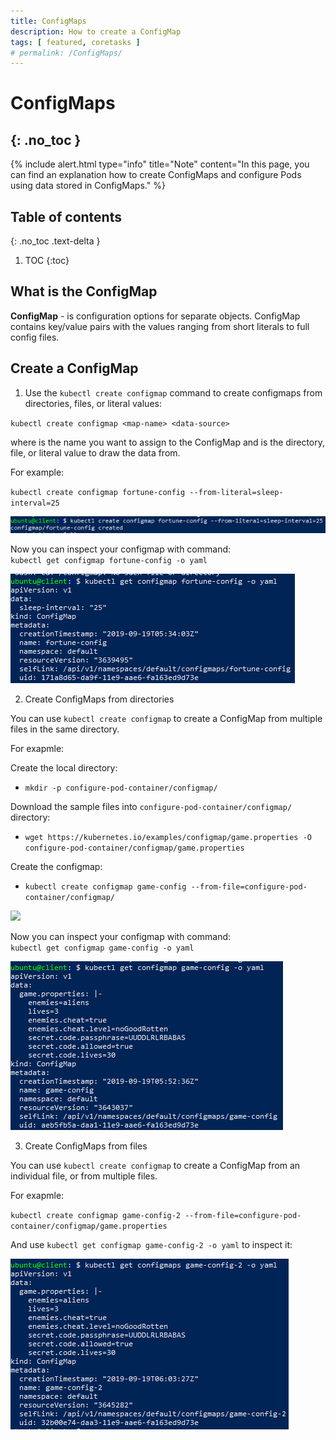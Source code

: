 ```yaml
---
title: ConfigMaps
description: How to create a ConfigMap 
tags: [ featured, coretasks ]
# permalink: /ConfigMaps/
---
```

# ConfigMaps
{: .no_toc }
---

{% include alert.html type="info" title="Note" content="In this page, you can find an explanation how to create ConfigMaps and configure Pods using data stored in ConfigMaps." %} 
 


## Table of contents
{: .no_toc .text-delta }

1. TOC
{:toc}

## What is the ConfigMap 

**ConfigMap** - is configuration options for separate objects. ConfigMap contains key/value pairs with the values ranging from short literals to full config files.


## Create a ConfigMap

1) Use the `kubectl create configmap` command to create configmaps from directories, files, or literal values:

`kubectl create configmap <map-name> <data-source>`

where <map-name> is the name you want to assign to the ConfigMap and <data-source> is the directory, file, or literal value to draw the data from.

For example: 

`kubectl create configmap fortune-config --from-literal=sleep-interval=25`

![](../../assets/img/configmap/create_konfigmap.png)

 Now you can inspect your configmap with command:
<br>`kubectl get configmap fortune-config -o yaml`

 ![](../../assets/img/configmap/configmap_inpect.png)

2) Create ConfigMaps from directories

You can use `kubectl create configmap` to create a ConfigMap from multiple files in the same directory.

For exapmle:

Create the local directory:
- `mkdir -p configure-pod-container/configmap/`

Download the sample files into `configure-pod-container/configmap/` directory:
- `wget https://kubernetes.io/examples/configmap/game.properties -O configure-pod-container/configmap/game.properties`

Create the configmap:
- `kubectl create configmap game-config --from-file=configure-pod-container/configmap/`


![](../../assets/img/configmap/create_konfigmap2.png)

Now you can inspect your configmap with command:
<br>`kubectl get configmap game-config -o yaml`

![](../../assets/img/configmap/configmap_inpect2.png)

3) Create ConfigMaps from files

You can use `kubectl create configmap` to create a ConfigMap from an individual file, or from multiple files.

For exapmle:

`kubectl create configmap game-config-2 --from-file=configure-pod-container/configmap/game.properties`

And use `kubectl get configmap game-config-2 -o yaml` to inspect it: 

![](../../assets/img/configmap/configmap_inpect3.png)








